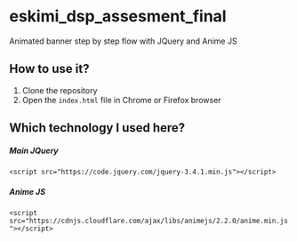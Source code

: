 # eskimi_dsp_assesment_final
Animated banner step by step flow with JQuery and Anime JS

## How to use it?
1. Clone the repository 
2. Open the `index.html` file in Chrome or Firefox browser

## Which technology I used here?
##### Main JQuery
`<script src="https://code.jquery.com/jquery-3.4.1.min.js"></script>`

##### Anime JS
`<script src="https://cdnjs.cloudflare.com/ajax/libs/animejs/2.2.0/anime.min.js"></script>`

